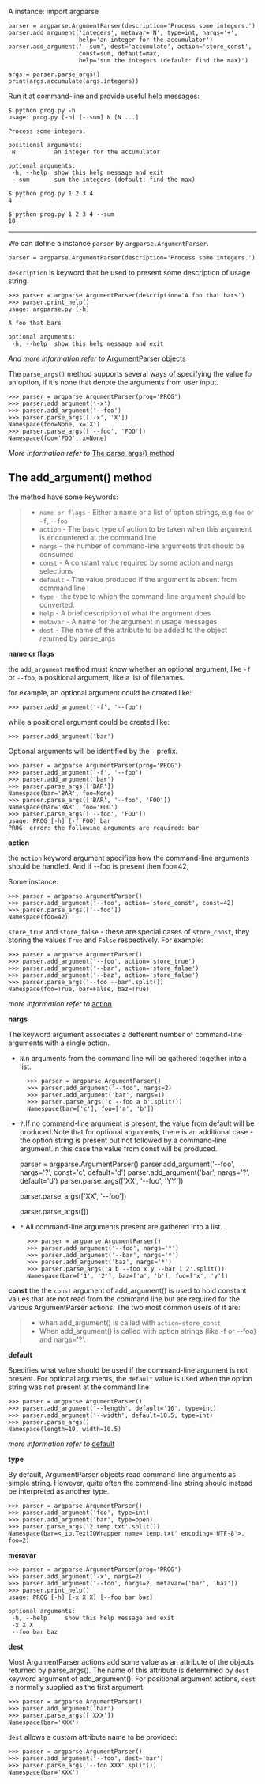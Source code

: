 A instance:
    import argparse

    parser = argparse.ArgumentParser(description='Process some integers.')
    parser.add_argument('integers', metavar='N', type=int, nargs='+',
                        help='an integer for the accumulator')
    parser.add_argument('--sum', dest='accumulate', action='store_const',
                        const=sum, default=max,
                        help='sum the integers (default: find the max)')

    args = parser.parse_args()
    print(args.accumulate(args.integers))

Run it at command-line and provide useful help messages:

    $ python prog.py -h
    usage: prog.py [-h] [--sum] N [N ...]

    Process some integers.

    positional arguments:
     N           an integer for the accumulator

    optional arguments:
     -h, --help  show this help message and exit
     --sum       sum the integers (default: find the max)
     
    $ python prog.py 1 2 3 4
    4

    $ python prog.py 1 2 3 4 --sum
    10

---

We can define a instance `parser` by `argparse.ArgumentParser`.

    parser = argparse.ArgumentParser(description='Process some integers.')
    
`description` is keyword that be used to present some description of usage string.

    >>> parser = argparse.ArgumentParser(description='A foo that bars')
    >>> parser.print_help()
    usage: argparse.py [-h]

    A foo that bars

    optional arguments:
     -h, --help  show this help message and exit
    
*And more information refer to* [ArgumentParser objects](https://docs.python.org/3/library/argparse.html#argumentparser-objects)

The `parse_args()` method supports several ways of specifying the value fo an option, if it's none that denote the arguments from user input.

    >>> parser = argparse.ArgumentParser(prog='PROG')
    >>> parser.add_argument('-x')
    >>> parser.add_argument('--foo')
    >>> parser.parse_args(['-x', 'X'])
    Namespace(foo=None, x='X')
    >>> parser.parse_args(['--foo', 'FOO'])
    Namespace(foo='FOO', x=None)

*More information refer to* [The parse_args() method](https://docs.python.org/3/library/argparse.html#the-parse-args-method)

## The add_argument() method

the method have some keywords:

> - `name or flags` - Either a name or a list of option strings, e.g.`foo` or `-f`, --`foo`
> - `action` - The basic type of action to be taken when this argument is encountered at the command line
> - `nargs` - the number of command-line arguments that should be consumed
> - `const` - A constant value required by some action and nargs selections
> - `default` - The value produced if the argument is absent from command line
> - `type` - the type to which the command-line argument should be converted.
> - `help` - A brief description of what the argument does
> - `metavar` - A name for the argument in usage messages
> - `dest` - The name of the attribute to be added to the object returned by parse_args

**name or flags**

the `add_argument` method must know whether an optional argument, like `-f` or `--foo`, a positional argument, like a list of filenames.

for example,  an optional argument could be created like:

    >>> parser.add_argument('-f', '--foo')
    
while a positional argument could be created like:

    >>> parser.add_argument('bar')
    
Optional arguments will be identified by the `-` prefix.

    >>> parser = argparse.ArgumentParser(prog='PROG')
    >>> parser.add_argument('-f', '--foo')
    >>> parser.add_argument('bar')
    >>> parser.parse_args(['BAR'])
    Namespace(bar='BAR', foo=None)
    >>> parser.parse_args(['BAR', '--foo', 'FOO'])
    Namespace(bar='BAR', foo='FOO')
    >>> parser.parse_args(['--foo', 'FOO'])
    usage: PROG [-h] [-f FOO] bar
    PROG: error: the following arguments are required: bar

**action**

the `action` keyword argument specifies how the command-line arguments should  be handled. And if  --foo is present then foo=42, 

Some instance:

    >>> parser = argparse.ArgumentParser()
    >>> parser.add_argument('--foo', action='store_const', const=42)
    >>> parser.parse_args(['--foo'])
    Namespace(foo=42)
    
`store_true` and `store_false` - these are special cases of `store_const`, they storing the values `True` and `False` respectively. For example:

    >>> parser = argparse.ArgumentParser()
    >>> parser.add_argument('--foo', action='store_true')
    >>> parser.add_argument('--bar', action='store_false')
    >>> parser.add_argument('--baz', action='store_false')
    >>> parser.parse_args('--foo --bar'.split())
    Namespace(foo=True, bar=False, baz=True)
    
*more information refer to* [action](https://docs.python.org/3/library/argparse.html#action)

**nargs**

The keyword argument associates a defferent number of command-line arguments with a single action.

- `N`.n arguments from the command line will be gathered together into a list.

        >>> parser = argparse.ArgumentParser()
        >>> parser.add_argument('--foo', nargs=2)
        >>> parser.add_argument('bar', nargs=1)
        >>> parser.parse_args('c --foo a b'.split())
        Namespace(bar=['c'], foo=['a', 'b'])
    
- `?`.If no command-line argument is present, the value from default will be produced.Note that for optional arguments, there is an additional case - the option string is present but not followed by a command-line argument.In this case the value from const will be produced.

    parser = argparse.ArgumentParser()
    parser.add_argument('--foo', nargs='?', const='c', default='d')
    parser.add_argument('bar', nargs='?', default='d')
    parser.parse_args(['XX', '--foo', 'YY'])

    parser.parse_args(['XX', '--foo'])

    parser.parse_args([])

- `*`.All command-line arguments present are gathered into a list.

        >>> parser = argparse.ArgumentParser()
        >>> parser.add_argument('--foo', nargs='*')
        >>> parser.add_argument('--bar', nargs='*')
        >>> parser.add_argument('baz', nargs='*')
        >>> parser.parse_args('a b --foo x y --bar 1 2'.split())
        Namespace(bar=['1', '2'], baz=['a', 'b'], foo=['x', 'y'])

**const**
 the
the `const` argument of add_argument() is used to hold constant values that are not read from the command line but are required for the various ArgumentParser actions. The two most common users of it are:

> - when add_argument() is called with `action=store_const`
> - When add_argument() is called with option strings (like -f or --foo) and nargs='?'.

**default**

Specifies what value should be used if the command-line argument is not present. For optional arguments, the `default` value is used when the option string was not present at the command line

    >>> parser = argparse.ArgumentParser()
    >>> parser.add_argument('--length', default='10', type=int)
    >>> parser.add_argument('--width', default=10.5, type=int)
    >>> parser.parse_args()
    Namespace(length=10, width=10.5)
    
*more information refer to* [default](https://docs.python.org/3/library/argparse.html#default)

**type**

By default, ArgumentParser objects read command-line arguments as simple string. However, quite often the command-line string should instead be interpreted as another type.

    >>> parser = argparse.ArgumentParser()
    >>> parser.add_argument('foo', type=int)
    >>> parser.add_argument('bar', type=open)
    >>> parser.parse_args('2 temp.txt'.split())
    Namespace(bar=<_io.TextIOWrapper name='temp.txt' encoding='UTF-8'>, foo=2)
    
**meravar**

    >>> parser = argparse.ArgumentParser(prog='PROG')
    >>> parser.add_argument('-x', nargs=2)
    >>> parser.add_argument('--foo', nargs=2, metavar=('bar', 'baz'))
    >>> parser.print_help()
    usage: PROG [-h] [-x X X] [--foo bar baz]

    optional arguments:
     -h, --help     show this help message and exit
     -x X X
     --foo bar baz
     
**dest**

Most ArgumentParser actions add some value as an attribute of the objects returned by parse_args(). The name of this attribute is determined by `dest` keyword argument of add_argument(). For positional argument actions, `dest` is normally supplied as the first argument.

    >>> parser = argparse.ArgumentParser()
    >>> parser.add_argument('bar')
    >>> parser.parse_args(['XXX'])
    Namespace(bar='XXX')
    
`dest` allows a custom attribute name to be provided:

    >>> parser = argparse.ArgumentParser()
    >>> parser.add_argument('--foo', dest='bar')
    >>> parser.parse_args('--foo XXX'.split())
    Namespace(bar='XXX')
    

